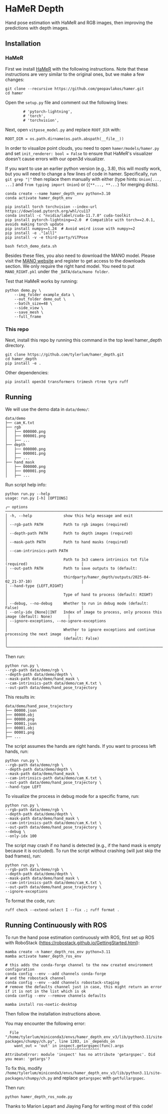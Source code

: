 # HaMeR Depth

Hand pose estimation with HaMeR and RGB images, then improving the predictions with depth images.

## Installation

### HaMeR

First we install [HaMeR](https://github.com/geopavlakos/hamer) with the following instructions. Note that these instructions are very similar to the original ones, but we make a few changes:

```
git clone --recursive https://github.com/geopavlakos/hamer.git
cd hamer
```

Open the `setup.py` file and comment out the following lines:
```
        # 'pytorch-lightning',
        # 'torch',
        # 'torchvision',
```

Next, open `vitpose_model.py` and replace `ROOT_DIR` with:

```
ROOT_DIR = os.path.dirname(os.path.abspath(__file__))
```

In order to visualize point clouds, you need to open `hamer/models/hamer.py` and set `init_renderer: bool = False` to ensure that HaMeR's visualizer doesn't cause errors with our open3d visualizer.

If you want to use an earlier python version (e.g., 3.8), this will mostly work, but you will need to change a few lines of code in hamer. Specifically, run `git grep "|"` then replace them manually with either (type hints: `Union[..., ...]` and `from typing import Union`) or (`{**..., **...}` for merging dicts).

```
conda create --name hamer_depth_env python=3.10
conda activate hamer_depth_env

pip install torch torchvision --index-url https://download.pytorch.org/whl/cu117
conda install -c "nvidia/label/cuda-11.7.0" cuda-toolkit
pip install pytorch-lightning==2.0  # Compatible with torch==2.0.1, avoids making torch update
pip install numpy==1.24  # Avoid weird issue with numpy>=2
pip install -e ."[all]"
pip install -v -e third-party/ViTPose

bash fetch_demo_data.sh
```

Besides these files, you also need to download the MANO model. Please visit the [MANO website](https://mano.is.tue.mpg.de/) and register to get access to the downloads section. We only require the right hand model. You need to put `MANO_RIGHT.pkl` under the `_DATA/data/mano folder`.

Test that HaMeR works by running:

```
python demo.py \
    --img_folder example_data \
    --out_folder demo_out \
    --batch_size=48 \
    --side_view \
    --save_mesh \
    --full_frame
```

### This repo

Next, install this repo by running this command in the top level hamer_depth directory.

```
git clone https://github.com/tylerlum/hamer_depth.git
cd hamer_depth
pip install -e .
```

Other dependencies:
```
pip install open3d transformers trimesh rtree tyro ruff
```

## Running

We will use the demo data in `data/demo/`:

```
data/demo
├── cam_K.txt
├── rgb
│   ├── 000000.png
│   ├── 000001.png
│   ├── ...
├── depth
│   ├── 000000.png
│   ├── 000001.png
│   ├── ...
├── hand_mask
│   ├── 000000.png
│   ├── 000001.png
│   ├── ...
```

Run script help info:
```
python run.py --help
usage: run.py [-h] [OPTIONS]

╭─ options ────────────────────────────────────────────────────────────────────────────────────────╮
│ -h, --help              show this help message and exit                                          │
│ --rgb-path PATH         Path to rgb images (required)                                            │
│ --depth-path PATH       Path to depth images (required)                                          │
│ --mask-path PATH        Path to hand masks (required)                                            │
│ --cam-intrinsics-path PATH                                                                       │
│                         Path to 3x3 camera intrinsics txt file (required)                        │
│ --out-path PATH         Path to save outputs to (default:                                        │
│                         thirdparty/hamer_depth/outputs/2025-04-02_21-37-10)                      │
│ --hand-type {LEFT,RIGHT}                                                                         │
│                         Type of hand to process (default: RIGHT)                                 │
│ --debug, --no-debug     Whether to run in debug mode (default: False)                            │
│ --only-idx {None}|INT   Index of image to process, only process this image (default: None)       │
│ --ignore-exceptions, --no-ignore-exceptions                                                      │
│                         Whether to ignore exceptions and continue processing the next image      │
│                         (default: False)                                                         │
╰──────────────────────────────────────────────────────────────────────────────────────────────────╯
```


Then run:
```
python run.py \
--rgb-path data/demo/rgb \
--depth-path data/demo/depth \
--mask-path data/demo/hand_mask \
--cam-intrinsics-path data/demo/cam_K.txt \
--out-path data/demo/hand_pose_trajectory
```

This results in:
```
data/demo/hand_pose_trajectory
├── 00000.json
├── 00000.obj
├── 00000.png
├── 00001.json
├── 00001.obj
├── 00001.png
├── ...
```

The script assumes the hands are right hands. If you want to process left hands, run:
```
python run.py \
--rgb-path data/demo/rgb \
--depth-path data/demo/depth \
--mask-path data/demo/hand_mask \
--cam-intrinsics-path data/demo/cam_K.txt \
--out-path data/demo/hand_pose_trajectory \
--hand-type LEFT
```

To visualize the process in debug mode for a specific frame, run:
```
python run.py \
--rgb-path data/demo/rgb \
--depth-path data/demo/depth \
--mask-path data/demo/hand_mask \
--cam-intrinsics-path data/demo/cam_K.txt \
--out-path data/demo/hand_pose_trajectory \
--debug \
--only-idx 100
```

The script may crash if no hand is detected (e.g., if the hand mask is empty because it is occluded). To run the script without crashing (will just skip the bad frames), run:

```
python run.py \
--rgb-path data/demo/rgb \
--depth-path data/demo/depth \
--mask-path data/demo/hand_mask \
--cam-intrinsics-path data/demo/cam_K.txt \
--out-path data/demo/hand_pose_trajectory \
--ignore-exceptions
```

To format the code, run:

```
ruff check --extend-select I --fix .; ruff format .
```

## Running Continuously with ROS

To run the hand pose estimation continuously with ROS, first set up ROS with RoboStack (https://robostack.github.io/GettingStarted.html):

```
mamba create -n hamer_depth_ros_env python=3.11
mamba activate hamer_depth_ros_env

# this adds the conda-forge channel to the new created environment configuration
conda config --env --add channels conda-forge
# and the robostack channel
conda config --env --add channels robostack-staging
# remove the defaults channel just in case, this might return an error if it is not in the list which is ok
conda config --env --remove channels defaults

mamba install ros-noetic-desktop
```

Then follow the installation instructions above.

You may encounter the following error:
```
  File "/home/tylerlum/miniconda3/envs/hamer_depth_env_v3/lib/python3.11/site-packages/chumpy/ch.py", line 1203, in _depends_on
    want_out = 'out' in inspect.getargspec(func).args
                        ^^^^^^^^^^^^^^^^^^
AttributeError: module 'inspect' has no attribute 'getargspec'. Did you mean: 'getargs'?
```

To fix this, modify `/home/tylerlum/miniconda3/envs/hamer_depth_env_v3/lib/python3.11/site-packages/chumpy/ch.py` and replace `getargspec` with `getfullargspec`.

Then run:
```
python hamer_depth_ros_node.py
```

Thanks to Marion Lepart and Jiaying Fang for writing most of this code!


